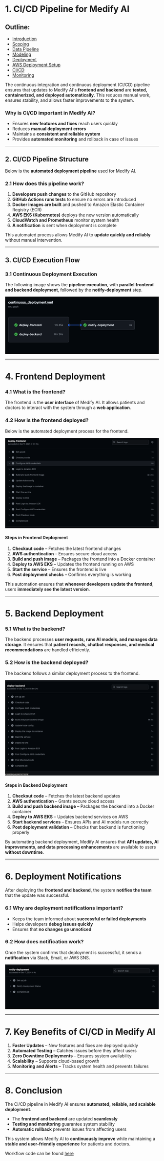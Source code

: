 # 1. CI/CD Pipeline for Medify AI  

## Outline:

- [Introduction](introduction.md)
- [Scoping](scoping.md)
- [Data Pipeline](data_pipeline.md)
- [Modeling](modelling.md)
- [Deployment](deployment.md)
- [AWS Deployment Setup](aws_deployment_setup.md)
- [CI/CD](cicd.md)
- [Monitoring](monitoring.md)
 

The continuous integration and continuous deployment (CI/CD) pipeline ensures that updates to Medify AI's **frontend and backend** are **tested, containerized, and deployed automatically**. This reduces manual work, ensures stability, and allows faster improvements to the system.  

### Why is CI/CD important in Medify AI?  

- Ensures **new features and fixes** reach users quickly  
- Reduces **manual deployment errors**  
- Maintains a **consistent and reliable system**  
- Provides **automated monitoring** and rollback in case of issues  

---

## 2. CI/CD Pipeline Structure  

Below is the **automated deployment pipeline** used for Medify AI.  

### 2.1 How does this pipeline work?  

1. **Developers push changes** to the GitHub repository  
2. **GitHub Actions runs tests** to ensure no errors are introduced  
3. **Docker images are built** and pushed to Amazon Elastic Container Registry (ECR)  
4. **AWS EKS (Kubernetes)** deploys the new version automatically  
5. **CloudWatch and Prometheus** monitor system health  
6. **A notification** is sent when deployment is complete  

This automated process allows Medify AI to **update quickly and reliably** without manual intervention.  

---

## 3. CI/CD Execution Flow  

### 3.1 Continuous Deployment Execution  

The following image shows the **pipeline execution**, with **parallel frontend and backend deployment**, followed by the **notify-deployment** step.  

![CI/CD Execution Flow](images/9.png)  

---

# 4. Frontend Deployment  

### 4.1 What is the frontend?  

The frontend is the **user interface** of Medify AI. It allows patients and doctors to interact with the system through a **web application**.  

### 4.2 How is the frontend deployed?  

Below is the automated deployment process for the frontend.  

![Frontend Deployment](images/10.png)  

#### Steps in Frontend Deployment  

1. **Checkout code** – Fetches the latest frontend changes  
2. **AWS authentication** – Ensures secure cloud access  
3. **Build and push image** – Packages the frontend into a Docker container  
4. **Deploy to AWS EKS** – Updates the frontend running on AWS  
5. **Start the service** – Ensures the frontend is live  
6. **Post deployment checks** – Confirms everything is working  

This automation ensures that **whenever developers update the frontend**, users **immediately see the latest version**.  

---

# 5. Backend Deployment  

### 5.1 What is the backend?  

The backend processes **user requests, runs AI models, and manages data storage**. It ensures that **patient records, chatbot responses, and medical recommendations** are handled efficiently.  

### 5.2 How is the backend deployed?  

The backend follows a similar deployment process to the frontend.  

![Backend Deployment](images/11.png)  

#### Steps in Backend Deployment  

1. **Checkout code** – Fetches the latest backend updates  
2. **AWS authentication** – Grants secure cloud access  
3. **Build and push backend image** – Packages the backend into a Docker container  
4. **Deploy to AWS EKS** – Updates backend services on AWS  
5. **Start backend services** – Ensures APIs and AI models run correctly  
6. **Post deployment validation** – Checks that backend is functioning properly  

By automating backend deployment, Medify AI ensures that **API updates, AI improvements, and data processing enhancements** are available to users **without downtime**.  

---

# 6. Deployment Notifications  

After deploying the **frontend and backend**, the system **notifies the team** that the update was successful.  

### 6.1 Why are deployment notifications important?  

- Keeps the team informed about **successful or failed deployments**  
- Helps developers **debug issues quickly**  
- Ensures that **no changes go unnoticed**  

### 6.2 How does notification work?  

Once the system confirms that deployment is successful, it sends a **notification** via Slack, Email, or AWS SNS.  

![Deployment Notification](images/12.png)  

---

# 7. Key Benefits of CI/CD in Medify AI  

1. **Faster Updates** – New features and fixes are deployed quickly  
2. **Automated Testing** – Catches issues before they affect users  
3. **Zero Downtime Deployments** – Ensures system availability  
4. **Scalability** – Supports cloud-based growth  
5. **Monitoring and Alerts** – Tracks system health and prevents failures  

---

# 8. Conclusion  

The CI/CD pipeline in Medify AI ensures **automated, reliable, and scalable deployment**.  

- The **frontend and backend** are updated **seamlessly**  
- **Testing and monitoring** guarantee system stability  
- **Automatic rollback** prevents issues from affecting users  

This system allows Medify AI to **continuously improve** while maintaining a **stable and user-friendly experience** for patients and doctors.  

Workflow code can be found [here](https://github.com/deepaku23/MedifyAI/tree/main/.github/workflows)
